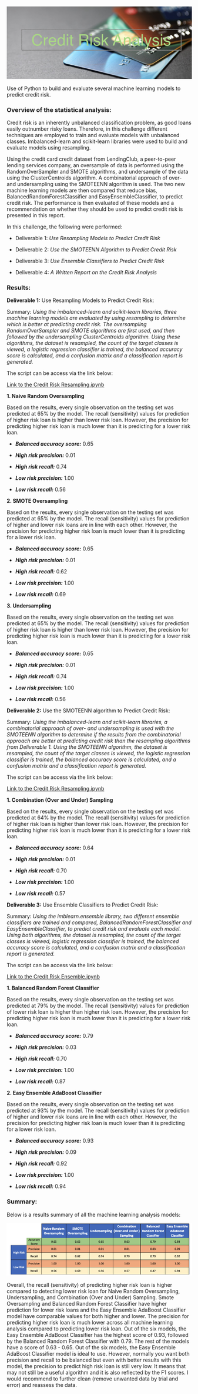 ![](./Pictures/pic1.png)

Use of Python to build and evaluate several machine learning models to predict credit risk.

### Overview of the statistical analysis:

Credit risk is an inherently unbalanced classification problem, as good loans easily outnumber risky loans. Therefore, in this challenge different techniques are employed to train and evaluate models with unbalanced classes. Imbalanced-learn and scikit-learn libraries were used to build and evaluate models using resampling.

Using the credit card credit dataset from LendingClub, a peer-to-peer lending services company, an oversample of data is performed using the RandomOverSampler and SMOTE algorithms, and undersample of the data using the ClusterCentroids algorithm. A combinatorial approach of over- and undersampling using the SMOTEENN algorithm is used. The two new machine learning models are then compared that reduce bias, BalancedRandomForestClassifier and EasyEnsembleClassifier, to predict credit risk. The performance is then evaluated of these models and a recommendation on whether they should be used to predict credit risk is presented in this report.

In this challenge, the following were performed:

- Deliverable 1: *Use Resampling Models to Predict Credit Risk*

- Deliverable 2: *Use the SMOTEENN Algorithm to Predict Credit Risk*

- Deliverable 3: *Use Ensemble Classifiers to Predict Credit Risk*

- Deliverable 4: *A Written Report on the Credit Risk Analysis*

### Results:

**Deliverable 1:** Use Resampling Models to Predict Credit Risk:

Summary: *Using the imbalanced-learn and scikit-learn libraries, three machine learning models are evaluated by using resampling to determine which is better at predicting credit risk. The oversampling RandomOverSampler and SMOTE algorithms are first used, and then followed by the undersampling ClusterCentroids algorithm. Using these algorithms, the dataset is resampled, the count of the target classes is viewed, a logistic regression classifier is trained, the balanced accuracy score is calculated, and a confusion matrix and a classification report is generated.* 

The script can be access via the link below:

[Link to the Credit Risk Resampling.ipynb](https://github.com/jsaltmd/Credit_Risk_Analysis/blob/main/credit_risk_resampling.ipynb)

**1. Naive Random Oversampling**

Based on the results, every single observation on the testing set was predicted at 65% by the model. The recall (sensitivity) values for prediction of higher risk loan is higher than lower risk loan. However, the precision for predicting higher risk loan is much lower than it is predicting for a lower risk loan.

- ***Balanced accuracy score:*** 0.65

- ***High risk precision:*** 0.01

- ***High risk recall:*** 0.74

- ***Low risk precision:*** 1.00

- ***Low risk recall:*** 0.56


**2. SMOTE Oversampling**

Based on the results, every single observation on the testing set was predicted at 65% by the model. The recall (sensitivity) values for prediction of higher and lower risk loans are in line with each other. However, the precision for predicting higher risk loan is much lower than it is predicting for a lower risk loan.

- ***Balanced accuracy score:*** 0.65

- ***High risk precision:*** 0.01

- ***High risk recall:*** 0.62

- ***Low risk precision:*** 1.00

- ***Low risk recall:*** 0.69

**3. Undersampling**

Based on the results, every single observation on the testing set was predicted at 65% by the model. The recall (sensitivity) values for prediction of higher risk loan is higher than lower risk loan. However, the precision for predicting higher risk loan is much lower than it is predicting for a lower risk loan.

- ***Balanced accuracy score:*** 0.65

- ***High risk precision:*** 0.01

- ***High risk recall:*** 0.74

- ***Low risk precision:*** 1.00

- ***Low risk recall:*** 0.56

**Deliverable 2:** Use the SMOTEENN algorithm to Predict Credit Risk:

Summary: *Using the imbalanced-learn and scikit-learn libraries, a combinatorial approach of over- and undersampling is used with the SMOTEENN algorithm to determine if the results from the combinatorial approach are better at predicting credit risk than the resampling algorithms from Deliverable 1. Using the SMOTEENN algorithm, the dataset is resampled, the count of the target classes is viewed, the logistic regression classifier is trained, the balanced accuracy score is calculated, and a confusion matrix and a classification report is generated.* 

The script can be access via the link below:

[Link to the Credit Risk Resampling.ipynb](https://github.com/jsaltmd/Credit_Risk_Analysis/blob/main/credit_risk_resampling.ipynb)

**1. Combination (Over and Under) Sampling**

Based on the results, every single observation on the testing set was predicted at 64% by the model. The recall (sensitivity) values for prediction of higher risk loan is higher than lower risk loan. However, the precision for predicting higher risk loan is much lower than it is predicting for a lower risk loan.

- ***Balanced accuracy score:*** 0.64

- ***High risk precision:*** 0.01

- ***High risk recall:*** 0.70

- ***Low risk precision:*** 1.00

- ***Low risk recall:*** 0.57

**Deliverable 3:** Use Ensemble Classifiers to Predict Credit Risk:

Summary: *Using the imblearn.ensemble library, two different ensemble classifiers are trained and compared, BalancedRandomForestClassifier and EasyEnsembleClassifier, to predict credit risk and evaluate each model. Using both algorithms, the dataset is resampled, the count of the target classes is viewed, logistic regression classifier is trained, the balanced accuracy score is calculated, and a confusion matrix and a classification report is generated.* 

The script can be access via the link below:

[Link to the Credit Risk Ensemble.ipynb](https://github.com/jsaltmd/Credit_Risk_Analysis/blob/main/credit_risk_ensemble.ipynb)

**1. Balanced Random Forest Classifier**

Based on the results, every single observation on the testing set was predicted at 79% by the model. The recall (sensitivity) values for prediction of lower risk loan is higher than higher risk loan. However, the precision for predicting higher risk loan is much lower than it is predicting for a lower risk loan.

- ***Balanced accuracy score:*** 0.79

- ***High risk precision:*** 0.03

- ***High risk recall:*** 0.70

- ***Low risk precision:*** 1.00

- ***Low risk recall:*** 0.87


**2. Easy Ensemble AdaBoost Classifier**

Based on the results, every single observation on the testing set was predicted at 93% by the model. The recall (sensitivity) values for prediction of higher and lower risk loans are in line with each other. However, the precision for predicting higher risk loan is much lower than it is predicting for a lower risk loan.

- ***Balanced accuracy score:*** 0.93

- ***High risk precision:*** 0.09

- ***High risk recall:*** 0.92

- ***Low risk precision:*** 1.00

- ***Low risk recall:*** 0.94

### Summary:

Below is a results summary of all the machine learning analysis models: 

![](./Pictures/pic2.png)

Overall, the recall (sensitivity) of predicting higher risk loan is higher compared to detecting lower risk loan for Naive Random Oversampling, Undersampling, and Combination (Over and Under) Sampling. Smote Oversampling and Balanced Random Forest Classifier have higher prediction for lower risk loans and the Easy Ensemble AdaBoost Classifier model have comparable values for both higher and lower. The precision for predicting higher risk loan is much lower across all machine learning analysis compared to predicting lower risk loan. Out of the six models, the Easy Ensemble AdaBoost Classifier has the highest score of 0.93, followed by the Balanced Random Forest Classifier with 0.79. The rest of the models have a score of 0.63 - 0.65. Out of the six models, the Easy Ensemble AdaBoost Classifier model is ideal to use. However, normally you want both precision and recall to be balanced but even with better results with this model, the precision to predict high risk loan is still very low. It means that may not still be a useful algorithm and it is also reflected by the F1 scores. I would recommend to further clean (remove unwanted data by trial and error) and reassess the data.